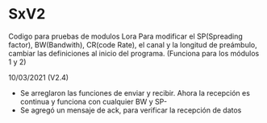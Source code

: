 # SxV2
Codigo para pruebas de modulos Lora
Para modificar el SP(Spreading factor), BW(Bandwith), CR(code Rate), el canal y la longitud de preámbulo, cambiar las definiciones al inicio del programa. (Funciona para los módulos 1 y 2)


10/03/2021 (V2.4)
- Se arreglaron las funciones de enviar y recibir. Ahora la recepción es continua y funciona con cualquier BW y SP-
- Se agregó un mensaje de ack, para verificar la recepción de datos
